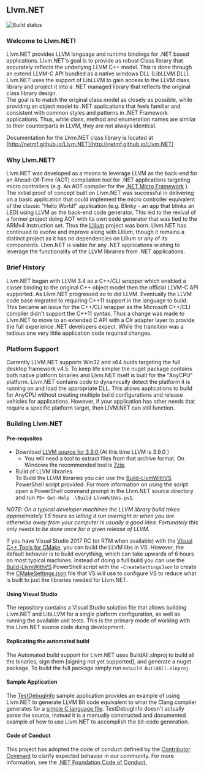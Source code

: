## Llvm.NET
![Build status](https://telliam.visualstudio.com/DefaultCollection/_apis/public/build/definitions/fb2ef014-95d6-4df2-a906-2b1187e8f36f/2/badge)

### Welcome to Llvm.NET!
Llvm.NET provides LLVM language and runtime bindings for .NET based applications. Llvm.NET's goal is to provide as robust Class library that
accurately reflects the underlying LLVM C++ model. This is done through an extend LLVM-C API bundled as a native windows DLL (LibLLVM.DLL). Llvm.NET
uses the support of LibLLVM to gain access to the LLVM class library and project it into a .NET managed library that reflects the original class library
design.  
The goal is to match the original class model as closely as possible, while providing an object model to .NET applications that feels familiar and consistent
with common styles and patterns in .NET Framework applications. Thus, while class, method and enumeration names are similar to their counterparts in LLVM, they
are not always identical.

Documentation for the Llvm.NET class library is located at [http://netmf.github.io/Llvm.NET](http://netmf.github.io/Llvm.NET)

### Why Llvm.NET?
Llvm.NET was developed as a means to leverage LLVM as the back-end for an Ahead-Of-Time (AOT) compilation tool for .NET applications targeting micro controllers
(e.g. An AOT compiler for the [.NET Micro Framework](http://www.netmf.com) ). The initial proof of concept built on Llvm.NET was successful in delivering on a
basic application that could implement the micro controller equivalent of the classic "Hello World!" application (e.g. Blinky - an app that blinks an LED) using
LLVM as the back-end code generator. This led to the revival of a former project doing AOT with its own code generator that was tied to the ARMv4 Instruction set.
Thus the [Llilum](https://www.github.com/netmf/Llilum) project was born. Llvm.NET has continued to evolve and improve along with Llilum, though it remains a distinct
project as it has no dependencies on Llilum or any of its components. Llvm.NET is viable for any .NET applications wishing to leverage the functionality of the LLVM
libraries from .NET applications.

### Brief History
Llvm.NET began with LLVM 3.4 as a C++/CLI wrapper which enabled a closer binding to the original C++ object model then the official LLVM-C API supported.
As Llvm.NET progressed so to did LLVM. Eventually the LLVM code base migrated to requiring C++11 support in the language to build. This became an issue for
the C++/CLI wrapper as the Microsoft C++/CLI compiler didn't support the C++11 syntax. Thus a change was made to Llvm.NET to move to an extended C API with
a C# adapter layer to provide the full experience .NET developers expect. While the transition was a tedious one very little application code required changes.

### Platform Support
Currently LLVM.NET supports Win32 and x64 buids targeting the full desktop framework v4.5. To keep life simpler the nuget package contains both native platform
binaries and Llvm.NET itself is built for the "AnyCPU" platform. Llvm.NET contains code to dynamically detect the platform it is running on and load the appropriate
DLL. This allows applications to build for AnyCPU without creating multiple build configurations and release vehicles for applications. However, if your application
has other needs that require a specific platform target, then LlVM.NET can still function.

### Building Llvm.NET
#### Pre-requsites
* Download [LLVM source for 3.9.0 ](http://llvm.org/releases/3.9.0/llvm-3.9.0.src.tar.xz) (At this time LLVM is 3.9.0 )
  * You will need a tool to extract files from that archive format. On Windows the recommended tool is [7zip](http://7-zip.org/)
* Build of LLVM libraries  
To Build the LLVM libraries you can use the [Build-LlvmWithVS](https://github.com/NETMF/Llvm.NET/blob/dev/src/LibLLVM/Build-LlvmWithVS.ps1) PowerShell script provided.
For more information on using the script open a PowerShell command prompt in the Llvm.NET source directory and run `PS> Get-Help .\Build-LlvmWithVs.ps1`. 

_NOTE: On a typical developer machines the LLVM library build takes approximately 1.5 hours so letting it run overnight or when you are otherwise away from your computer
is usually a good idea. Fortunately this only needs to be done once for a given release of LLVM._

If you have
Visual Studio 2017 RC (or RTM when available) with the [Visual C++ Tools for CMake](https://blogs.msdn.microsoft.com/vcblog/2016/10/05/cmake-support-in-visual-studio/),
you can build the LLVM libs in VS. However, the default behavior is to build everything, which can take upwards of 6 hours on most typical machines. Instead of doing a
full build you can use the [Build-LlvmWithVS](https://github.com/NETMF/Llvm.NET/blob/dev/src/LibLLVM/Build-LlvmWithVS.ps1) PowerShell script with the `-CreateSettingsJson`
to create the [CMakeSettings.json](https://blogs.msdn.microsoft.com/vcblog/2016/10/05/cmake-support-in-visual-studio/#configure-cmake) file that VS will use to configure
VS to reduce what is built to just the libraries needed for Llvm.NET.

#### Using Visual Studio
The repository contains a Visual Studio solution file that allows building Llvm.NET and LibLLVM for a single platform configuration, as well as running the available
unit tests. This is the primary mode of working with the Llvm.NET source code duing development. 

#### Replicating the automated build
The Automated build support for Llvm.NET uses BuildAll.slnproj to build all the binaries, sign them [signing not yet supported], and generate a nuget package. To build 
the full package simply run `msbuild BuildAll.slnproj`

#### Sample Application
The [TestDebugInfo](https://github.com/NETMF/Llvm.NET/tree/dev/src/Llvm.NETTests/TestDebugInfo) sample application provides an example of using Llvm.NET to generate
LLVM Bit code equivalent to what the Clang compiler generates for a [simple C language file](https://github.com/NETMF/Llvm.NET/blob/dev/src/Llvm.NETTests/TestDebugInfo/test.c).
TestDebugInfo doesn't actually parse the source, instead it is a manually constructed and documented example of how to use Llvm.NET to accomplish the bit-code generation. 

#### Code of Conduct
This project has adopted the code of conduct defined by the [Contributor Covenant](http://contributor-covenant.org/)
to clarify expected behavior in our community. For more information, see the
[.NET Foundation Code of Conduct.](http://www.dotnetfoundation.org/code-of-conduct)

 

